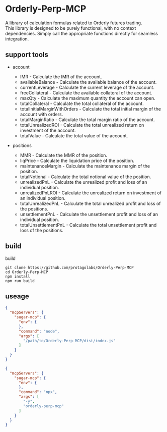 # Orderly-Perp-MCP

A library of calculation formulas related to Orderly futures trading.  
This library is designed to be purely functional, with no context dependencies. Simply call the appropriate functions directly for seamless integration.


## support tools

* account
    * IMR - Calculate the IMR of the account.
    * availableBalance - Calculate the available balance of the account.
    * currentLeverage - Calculate the current leverage of the account.
    * freeCollateral - Calculate the available collateral of the account.
    * maxQty - Calculate the maximum quantity the account can open.
    * totalCollateral - Calculate the total collateral of the account.
    * totalInitialMarginWithOrders - Calculate the total initial margin of the account with orders.
    * totalMarginRatio - Calculate the total margin ratio of the account.
    * totalUnrealizedROI - Calculate the total unrealized return on investment of the account.
    * totalValue - Calculate the total value of the account.


* positions
    * MMR - Calculate the MMR of the position.
    * liqPrice - Calculate the liquidation price of the position.
    * maintenanceMargin - Calculate the maintenance margin of the position.
    * totalNotional - Calculate the total notional value of the position.
    * unrealizedPnL - Calculate the unrealized profit and loss of an individual position.
    * unrealizedPnLROI - Calculate the unrealized return on investment of an individual position.
    * totalUnrealizedPnL - Calculate the total unrealized profit and loss of the positions.
    * unsettlementPnL - Calculate the unsettlement profit and loss of an individual position.
    * totalUnsettlementPnL - Calculate the total unsettlement profit and loss of the positions.


## build

build
```
git clone https://github.com/protagolabs/Orderly-Perp-MCP
cd Orderly-Perp-MCP
npm install
npm run build
 ```

## useage
```json
{
  "mcpServers": {
    "sugar-mcp": {
      "env": {
      },
      "command": "node",
      "args": [
        "/path/to/Orderly-Perp-MCP/dist/index.js"
      ]
    }
  }
}
```

```json
{
  "mcpServers": {
    "sugar-mcp": {
      "env": {
      },
      "command": "npx",
      "args": [
        "-y",
        "orderly-perp-mcp"
      ]
    }
  }
}
```
